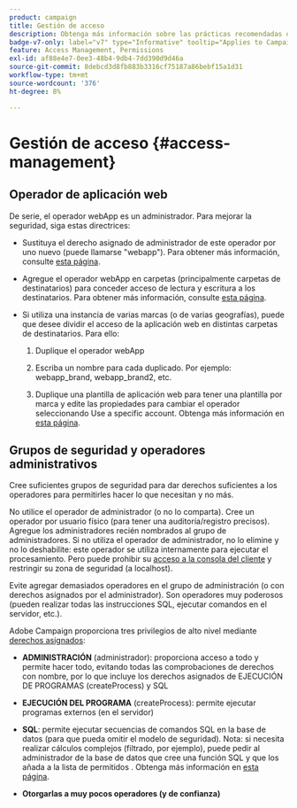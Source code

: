 ```yaml
---
product: campaign
title: Gestión de acceso
description: Obtenga más información sobre las prácticas recomendadas de administración de acceso
badge-v7-only: label="v7" type="Informative" tooltip="Applies to Campaign Classic v7 only"
feature: Access Management, Permissions
exl-id: af88e4e7-0ee3-48b4-9db4-7dd390d9d46a
source-git-commit: 8debcd3d8fb883b3316cf75187a86bebf15a1d31
workflow-type: tm+mt
source-wordcount: '376'
ht-degree: 8%

---
```


# Gestión de acceso {#access-management}



## Operador de aplicación web

De serie, el operador webApp es un administrador. Para mejorar la seguridad, siga estas directrices:

* Sustituya el derecho asignado de administrador de este operador por uno nuevo (puede llamarse &quot;webapp&quot;). Para obtener más información, consulte [esta página](../../platform/using/access-management.md).

* Agregue el operador webApp en carpetas (principalmente carpetas de destinatarios) para conceder acceso de lectura y escritura a los destinatarios. Para obtener más información, consulte [esta página](../../platform/using/access-management.md).

* Si utiliza una instancia de varias marcas (o de varias geografías), puede que desee dividir el acceso de la aplicación web en distintas carpetas de destinatarios. Para ello:

   1. Duplique el operador webApp

   1. Escriba un nombre para cada duplicado. Por ejemplo: webapp_brand, webapp_brand2, etc.

   1. Duplique una plantilla de aplicación web para tener una plantilla por marca y edite las propiedades para cambiar el operador seleccionando Use a specific account.  Obtenga más información en [esta página](../../web/using/defining-web-forms-properties.md).

## Grupos de seguridad y operadores administrativos

Cree suficientes grupos de seguridad para dar derechos suficientes a los operadores para permitirles hacer lo que necesitan y no más.

No utilice el operador de administrador (o no lo comparta). Cree un operador por usuario físico (para tener una auditoría/registro precisos). Agregue los administradores recién nombrados al grupo de administradores. Si no utiliza el operador de administrador, no lo elimine y no lo deshabilite: este operador se utiliza internamente para ejecutar el procesamiento. Pero puede prohibir su [acceso a la consola del cliente](../../platform/using/access-management.md) y restringir su zona de seguridad (a localhost).

Evite agregar demasiados operadores en el grupo de administración (o con derechos asignados por el administrador). Son operadores muy poderosos (pueden realizar todas las instrucciones SQL, ejecutar comandos en el servidor, etc.).

Adobe Campaign proporciona tres privilegios de alto nivel mediante [derechos asignados](../../platform/using/access-management.md#named-rights):

* **ADMINISTRACIÓN** (administrador): proporciona acceso a todo y permite hacer todo, evitando todas las comprobaciones de derechos con nombre, por lo que incluye los derechos asignados de EJECUCIÓN DE PROGRAMAS (createProcess) y SQL

* **EJECUCIÓN DEL PROGRAMA** (createProcess): permite ejecutar programas externos (en el servidor)

* **SQL**: permite ejecutar secuencias de comandos SQL en la base de datos (para que pueda omitir el modelo de seguridad). Nota: si necesita realizar cálculos complejos (filtrado, por ejemplo), puede pedir al administrador de la base de datos que cree una función SQL y que los añada a la lista de permitidos . Obtenga más información en [esta página](../../installation/using/scripting-coding-guidelines.md).

* **Otorgarlas a muy pocos operadores (y de confianza)**
